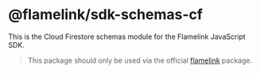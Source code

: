 # @flamelink/sdk-schemas-cf

This is the Cloud Firestore schemas module for the Flamelink JavaScript SDK.

> This package should only be used via the official [flamelink](https://www.npmjs.com/package/flamelink) package.
